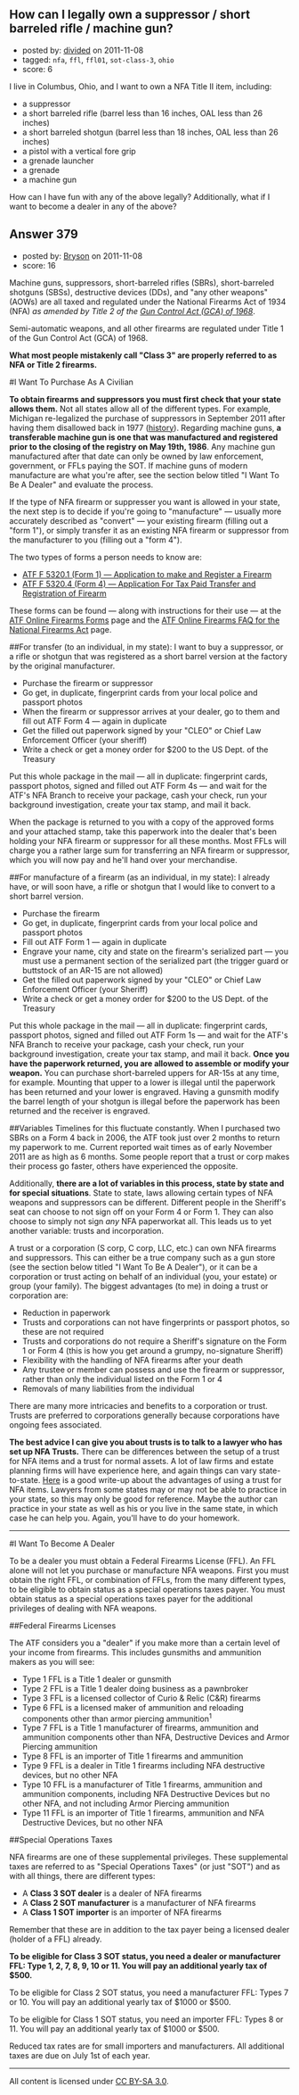## How can I legally own a suppressor / short barreled rifle / machine gun?

- posted by: [divided](https://stackexchange.com/users/-1/66-divided) on 2011-11-08
- tagged: `nfa`, `ffl`, `ffl01`, `sot-class-3`, `ohio`
- score: 6

I live in Columbus, Ohio, and I want to own a NFA Title II item, including:

 - a suppressor
 - a short barreled rifle (barrel less than 16 inches, OAL less than 26 inches)
 - a short barreled shotgun (barrel less than 18 inches, OAL less than 26 inches)
 - a pistol with a vertical fore grip
 - a grenade launcher
 - a grenade
 - a machine gun

How can I have fun with any of the above legally? Additionally, what if I want to become a dealer in any of the above?


## Answer 379

- posted by: [Bryson](https://stackexchange.com/users/-1/32-bryson) on 2011-11-08
- score: 16

Machine guns, suppressors, short-barreled rifles (SBRs), short-barreled shotguns (SBSs), destructive devices (DDs), and "any other weapons" (AOWs) are all taxed and regulated under the National Firearms Act of 1934 (NFA) <em>as amended by Title 2 of the <a href="http://www.nraila.org/federalfirearms.htm">Gun Control Act (GCA) of 1968</a></em>.

Semi-automatic weapons, and all other firearms are regulated under Title 1 of the Gun Control Act (GCA) of 1968.

<strong>What most people mistakenly call "Class 3" are properly referred to as NFA or Title 2 firearms.</strong>

#I Want To Purchase As A Civilian

<strong>To obtain firearms and suppressors you must first check that your state allows them.</strong> Not all states allow all of the different types. For example, Michigan re-legalized the purchase of suppressors in September 2011 after having them disallowed back in 1977 (<a href="http://shekel.blogspot.com/2011/09/sound-of-silencers-can-now-return-to.html">history</a>). Regarding machine guns, <strong>a transferable machine gun is one that was manufactured and registered prior to the closing of the registry on May 19th, 1986</strong>. Any machine gun manufactured after that date can only be owned by law enforcement, government, or FFLs paying the SOT. If machine guns of modern manufacture are what you're after, see the section below titled "I Want To Be A Dealer" and evaluate the process.

If the type of NFA firearm or suppresser you want is allowed in your state, the next step is to decide if you're going to "manufacture" — usually more accurately described as "convert" — your existing firearm (filling out a "form 1"), or simply transfer it as an existing NFA firearm or suppressor from the manufacturer to you (filling out a "form 4").

The two types of forms a person needs to know are:

 - <a href="http://www.atf.gov/forms/download/atf-f-5320-1.pdf">ATF F 5320.1 (Form 1) — Application to make and Register a Firearm</a>
 - <a href="http://www.atf.gov/forms/download/atf-f-5320-4.pdf">ATF F 5320.4 (Form 4) — Application For Tax Paid Transfer and Registration of Firearm</a>

These forms can be found — along with instructions for their use — at the <a href="http://www.atf.gov/forms/firearms/">ATF Online Firearms Forms</a> page and the <a href="http://www.atf.gov/firearms/faq/national-firearms-act-firearms.html">ATF Online Firearms FAQ for the National Firearms Act</a> page.

##For transfer (to an individual, in my state):
I want to buy a suppressor, or a rifle or shotgun that was registered as a short barrel version at the factory by the original manufacturer.

 - Purchase the firearm or suppressor
 - Go get, in duplicate, fingerprint cards from your local police and passport photos
 - When the firearm or suppressor arrives at your dealer, go to them and fill out ATF Form 4 — again in duplicate
 - Get the filled out paperwork signed by your "CLEO" or Chief Law Enforcement Officer (your sheriff)
 - Write a check or get a money order for $200 to the US Dept. of the Treasury

Put this whole package in the mail — all in duplicate: fingerprint cards, passport photos, signed and filled out ATF Form 4s — and wait for the ATF's NFA Branch to receive your package, cash your check, run your background investigation, create your tax stamp, and mail it back.

When the package is returned to you with a copy of the approved forms and your attached stamp, take this paperwork into the dealer that's been holding your NFA firearm or suppressor for all these months. Most FFLs will charge you a rather large sum for transferring an NFA firearm or suppressor, which you will now pay and he'll hand over your merchandise.

##For manufacture of a firearm (as an individual, in my state):
I already have, or will soon have, a rifle or shotgun that I would like to convert to a short barrel version.

 - Purchase the firearm
 - Go get, in duplicate, fingerprint cards from your local police and passport photos
 - Fill out ATF Form 1 — again in duplicate
 - Engrave your name, city and state on the firearm's serialized part — you must use a permanent section of the serialized part (the trigger guard or buttstock of an AR-15 are not allowed)
 - Get the filled out paperwork signed by your "CLEO" or Chief Law Enforcement Officer (your Sheriff)
 - Write a check or get a money order for $200 to the US Dept. of the Treasury

Put this whole package in the mail — all in duplicate: fingerprint cards, passport photos, signed and filled out ATF Form 1s — and wait for the ATF's NFA Branch to receive your package, cash your check, run your background investigation, create your tax stamp, and mail it back. <strong>Once you have the paperwork returned, you are allowed to assemble or modify your weapon.</strong> You can purchase short-barreled uppers for AR-15s at any time, for example. Mounting that upper to a lower is illegal until the paperwork has been returned and your lower is engraved. Having a gunsmith modify the barrel length of your shotgun is illegal before the paperwork has been returned and the receiver is engraved.

##Variables
Timelines for this fluctuate constantly. When I purchased two SBRs on a Form 4 back in 2006, the ATF took just over 2 months to return my paperwork to me. Current reported wait times as of early November 2011 are as high as 6 months. Some people report that a trust or corp makes their process go faster, others have experienced the opposite.

Additionally, <strong>there are a lot of variables in this process, state by state and for special situations</strong>. State to state, laws allowing certain types of NFA weapons and suppressors can be different. Different people in the Sheriff's seat can choose to not sign off on your Form 4 or Form 1. They can also choose to simply not sign <em>any</em> NFA paperworkat all. This leads us to yet another variable: trusts and incorporation.

A trust or a corporation (S corp, C corp, LLC, etc.) can own NFA firearms and suppressors. This can either be a true company such as a gun store (see the section below titled "I Want To Be A Dealer"), or it can be a corporation or trust acting on behalf of an individual (you, your estate) or group (your family). The biggest advantages (to me) in doing a trust or corporation are:

 - Reduction in paperwork
  - Trusts and corporations can not have fingerprints or passport photos, so these are not required
  - Trusts and corporations do not require a Sheriff's signature on the Form 1 or Form 4 (this is how you get around a grumpy, no-signature Sheriff)
 - Flexibility with the handling of NFA firearms after your death
 - Any trustee or member can possess and use the firearm or suppressor, rather than only the individual listed on the Form 1 or 4
 - Removals of many liabilities from the individual

There are many more intricacies and benefits to a corporation or trust. Trusts are preferred to corporations generally because corporations have ongoing fees associated.

<strong>The best advice I can give you about trusts is to talk to a lawyer who has set up NFA Trusts.</strong> There can be differences between the setup of a trust for NFA items and a trust for normal assets. A lot of law firms and estate planning firms will have experience here, and again things can vary state-to-state. <a href="http://www.ncestateplanningblog.com/2009/11/articles/estate-planning/trusts/nfa-gun-trusts-provide-many-advantages/">Here</a> is a good write-up about the advantages of using a trust for NFA items. Lawyers from some states may or may not be able to practice in your state, so this may only be good for reference. Maybe the author can practice in your state as well as his or you live in the same state, in which case he can help you. Again, you'll have to do your homework.

----------

#I Want To Become A Dealer

To be a dealer you must obtain a Federal Firearms License (FFL). An FFL alone will not let you purchase or manufacture NFA weapons. First you must obtain the right FFL, or combination of FFLs, from the many different types, to be eligible to obtain status as a special operations taxes payer. You must obtain status as a special operations taxes payer for the additional privileges of dealing with NFA weapons.

##Federal Firearms Licenses

The ATF considers you a "dealer" if you make more than a certain level of your income from firearms. This includes gunsmiths and ammunition makers as you will see:

 - Type 1 FFL is a Title 1 dealer or gunsmith
 - Type 2 FFL is a Title 1 dealer doing business as a pawnbroker
 - Type 3 FFL is a licensed collector of Curio & Relic (C&R) firearms
 - Type 6 FFL is a licensed maker of ammunition and reloading components other than armor piercing ammunition<sup>1</sup>
 - Type 7 FFL is a Title 1 manufacturer of firearms, ammunition and ammunition components other than NFA,  Destructive Devices and Armor Piercing ammunition
 - Type 8 FFL is an importer of Title 1 firearms and ammunition
 - Type 9 FFL is a dealer in Title 1 firearms including NFA destructive devices, but no other NFA
 - Type 10 FFL is a manufacturer of Title 1 firearms, ammunition and ammunition components, including NFA Destructive Devices but no other NFA, and not including Armor Piercing ammunition
 - Type 11 FFL is an importer of Title 1 firearms, ammunition and NFA Destructive Devices, but no other NFA

##Special Operations Taxes

NFA firearms are one of these supplemental privileges.  These supplemental taxes are referred to as "Special Operations Taxes" (or just "SOT") and as with all things, there are different types:

 - A <strong>Class 3 SOT dealer</strong> is a dealer of NFA firearms
 - A <strong>Class 2 SOT manufacturer</strong> is a manufacturer of NFA firearms
 - A <strong>Class 1 SOT importer</strong> is an importer of NFA firearms 

Remember that these are in addition to the tax payer being a licensed dealer (holder of a FFL) already.

<strong>To be eligible for Class 3 SOT status, you need a dealer or manufacturer FFL: Type 1, 2, 7, 8, 9, 10 or 11. You will pay an additional yearly tax of $500.</strong>

To be eligible for Class 2 SOT status, you need a manufacturer FFL: Types 7 or 10. You will pay an additional yearly tax of $1000 or $500.

To be eligible for Class 1 SOT status, you need an importer FFL: Types 8 or 11. You will pay an additional yearly tax of $1000 or $500.

Reduced tax rates are for small importers and manufacturers. All additional taxes are due on July 1st of each year.





---

All content is licensed under [CC BY-SA 3.0](https://creativecommons.org/licenses/by-sa/3.0/).
